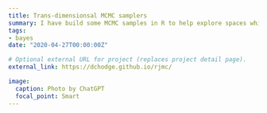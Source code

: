 ```yaml
---
title: Trans-dimensionsal MCMC samplers
summary: I have build some MCMC samples in R to help explore spaces which may change in size
tags:
- bayes
date: "2020-04-27T00:00:00Z"

# Optional external URL for project (replaces project detail page).
external_link: https://dchodge.github.io/rjmc/

image:
  caption: Photo by ChatGPT
  focal_point: Smart
---
```


